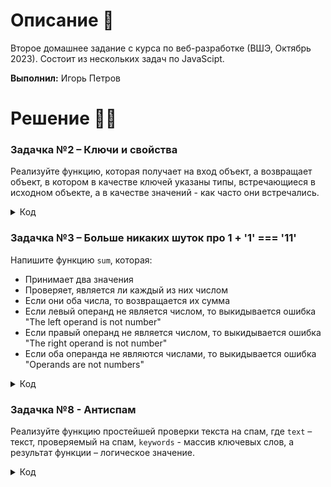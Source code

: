 # Описание 📝

Второе домашнее задание с курса по веб-разработке (ВШЭ, Октябрь 2023). Состоит из нескольких задач по JavaScipt. 

**Выполнил:** Игорь Петров

# Решение 🧑‍💻

### Задачка №2 – Ключи и свойства

Реализуйте функцию, которая получает на вход объект, а возвращает объект, в котором в качестве ключей указаны типы, встречающиеся в исходном объекте, а в качестве значений - как часто они встречались.

<details>
<summary>Код</summary>
  
```js
function solutionFn(object) { // Шаг 1: Определяем функцию solutionFn(), которая получает на вход объект
  const resultObj = {}; // Шаг 2: Создаем пустой объект resultObj
  for (let key in object) { // Шаг 3: Запускаем цикл for с проверкой условия
    const type = typeof object[key]; // Шаг 4: Говорим функции, что type это тип ключа в входном объекте. Используем оператор typeof, как и указано в задании :)
    if (resultObj[type]) { // Шаг 5: Проверяем есть ли уже такой тип ключа в объекте resultObj
      resultObj[type]++; // Шаг 5.1: Если да, то увеличим соответствующее значение на 1 
    } else {
      resultObj[type] = 1; // Шаг 5.2: Если нет, то создадим новое свойство объекта, где ключ – тип, значение – 1
    }
  }
  return resultObj; // Шаг 6: Вернем объект, перечисляющий типы и частоту их появления
};

// Для тестирования:

const initialObj = {
  a: 'hello',
  b: false,
  c: 70,
  d: {name: 'Igor', course: 'Web Development'},
  e: true,
  f: 65
};

const resultObj = solutionFn(initialObj);
console.log(resultObj) // { boolean: 2, number: 2, object: 1, string: 1 }
```
</details>

### Задачка №3 – Больше никаких шуток про 1 + '1' === '11'

Напишите функцию `sum`, которая:

- Принимает два значения
- Проверяет, является ли каждый из них числом
- Если они оба числа, то возвращается их сумма
- Если левый операнд не является числом, то выкидывается ошибка "The left operand is not number"
- Если правый операнд не является числом, то выкидывается ошибка "The right operand is not number"
- Если оба операнда не являются числами, то выкидывается ошибка "Operands are not numbers"

<details>
<summary>Код</summary>
  
```js
function sum(left_value, right_value) { // Шаг №1: Определяем функцию sum(), которая принимает 2 значения
    if ((typeof left_value !== 'number') && (typeof right_value !== 'number')) { //Шаг №2: Если оба операнда не являются числами...
      return 'Operands are not numbers'; // ... то выкидывается ошибка "Operands are not numbers"
    }
    else if (typeof left_value !== 'number') { // Шаг №2.1: Если левый операнд не является числом...
      return 'The left operand is not number'; // ... то выкидывается ошибка "The left operand is not number"
    }
    else if (typeof right_value !== 'number') { // Шаг №2.2: Если правый операнд не является числом...
      return 'The right operand is not number'; // ... то выкидывается ошибка "The right operand is not number"
    }
    else {
      return left_value + right_value; // Шаг №2.3: Если оба операнда являются числами, то возвращается их сумма
    }    
}

// Для тестирования:

const testSum_num = sum(2, 3)
const testSum_left = sum('hey', 12)
const testSum_right = sum(5, 'bye')
const testSum_both = sum(false, true)
console.log('testSum_num:', testSum_num, 'testSum_left:', testSum_left, 'testSum_right:', testSum_right, 'testSum_both:', testSum_both)
```
</details>

### Задачка №8 - Антиспам

Реализуйте функцию простейшей проверки текста на спам, где `text` – текст, проверяемый на спам, `keywords` - массив ключевых слов, а результат функции – логическое значение.

<details>
<summary>Код</summary>

```js
function isSpam(text, keywords) { // Шаг №1: Определяем функцию isSpam(), которая принимает текст и ключевые слова
  for (let len = 0; len < keywords.length; len++) { // Шаг №2: Запускаем цикл, переберающий все элементы в массиве keywards 
    if (text.toLowerCase().includes(keywords[len].toLowerCase())) { // Шаг №3: Если текст содержит хотя бы одно из ключевых слов...
      return true; // ... выведем логическое значение true
    }
  }
  return false; // Шаг №3.1: В противном случае выведем логическое значение false
}

// Для тестирования:

const nasty_mail = "Поздравляем! Наш алгоритм выбрал вас для доступа к ПРЕМИУМ программе. Это 100% не развод"
const good_mail = "Привет! Подскажи, пожалуйста, что задано по веб-разработке?"
const stopwords = ["Алгоритм", "Премиум", "Развод", "Выигрыш"]

const spamTest = isSpam(nasty_mail, stopwords)
const noSpamTest = isSpam(good_mail, stopwords)
console.log(spamTest, noSpamTest)
```
</details>
